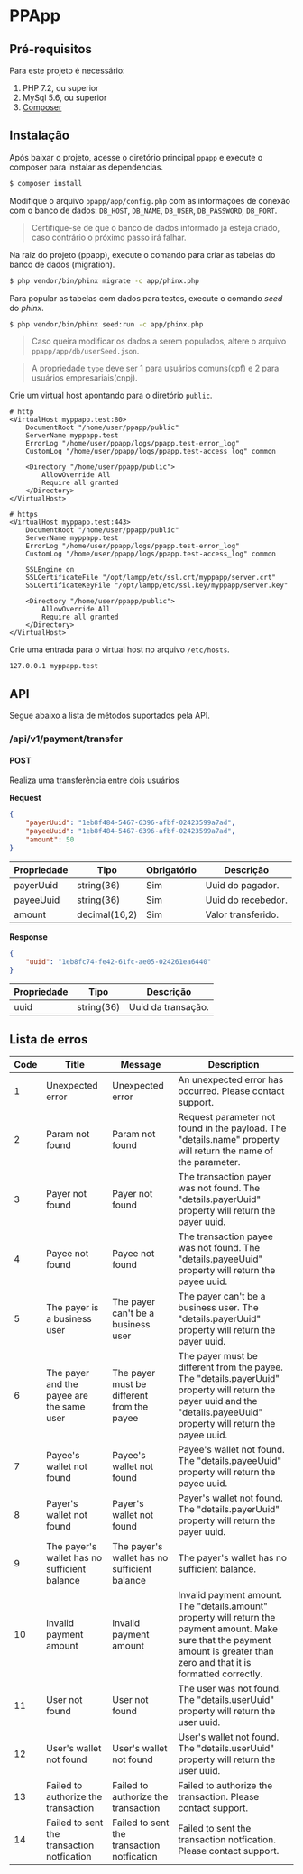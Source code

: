 # PPApp

## Pré-requisitos
Para este projeto é necessário:
1. PHP 7.2, ou superior
2. MySql 5.6, ou superior
3. [Composer](https://getcomposer.org/download/)

## Instalação
Após baixar o projeto, acesse o diretório principal `ppapp` e execute o composer para instalar as dependencias.

```bash
$ composer install
```

Modifique o arquivo `ppapp/app/config.php` com as informações de conexão com o banco de dados: `DB_HOST`, `DB_NAME`, `DB_USER`, `DB_PASSWORD`, `DB_PORT`.

> Certifique-se de que o banco de dados informado já esteja criado, caso contrário o próximo passo irá falhar.

Na raiz do projeto (ppapp), execute o comando para criar as tabelas do banco de dados (migration).

```bash
$ php vendor/bin/phinx migrate -c app/phinx.php
```

Para popular as tabelas com dados para testes, execute o comando *seed* do *phinx*.

```bash
$ php vendor/bin/phinx seed:run -c app/phinx.php
```

> Caso queira modificar os dados a serem populados, altere o arquivo `ppapp/app/db/userSeed.json`.

> A propriedade `type` deve ser 1 para usuários comuns(cpf) e 2 para usuários empresariais(cnpj).

Crie um virtual host apontando para o diretório `public`.
```
# http
<VirtualHost myppapp.test:80>
    DocumentRoot "/home/user/ppapp/public"
    ServerName myppapp.test
    ErrorLog "/home/user/ppapp/logs/ppapp.test-error_log"
    CustomLog "/home/user/ppapp/logs/ppapp.test-access_log" common

    <Directory "/home/user/ppapp/public">
        AllowOverride All
        Require all granted
    </Directory>
</VirtualHost>

# https
<VirtualHost myppapp.test:443>
    DocumentRoot "/home/user/ppapp/public"
    ServerName myppapp.test
    ErrorLog "/home/user/ppapp/logs/ppapp.test-error_log"
    CustomLog "/home/user/ppapp/logs/ppapp.test-access_log" common

    SSLEngine on
    SSLCertificateFile "/opt/lampp/etc/ssl.crt/myppapp/server.crt"
    SSLCertificateKeyFile "/opt/lampp/etc/ssl.key/myppapp/server.key"

    <Directory "/home/user/ppapp/public">
        AllowOverride All
        Require all granted
    </Directory>
</VirtualHost>
```

Crie uma entrada para o virtual host no arquivo `/etc/hosts`.
```
127.0.0.1 myppapp.test
```

## API

Segue abaixo a lista de métodos suportados pela API.

### /api/v1/payment/transfer
#### POST
Realiza uma transferência entre dois usuários

**Request**
```json
{
    "payerUuid": "1eb8f484-5467-6396-afbf-02423599a7ad",
    "payeeUuid": "1eb8f484-5467-6396-afbf-02423599a7ad",
    "amount": 50
}
```

| Propriedade | Tipo          | Obrigatório | Descrição          |
|-------------|---------------|-------------|--------------------|
| payerUuid   | string(36)    | Sim         | Uuid do pagador.   |
| payeeUuid   | string(36)    | Sim         | Uuid do recebedor. |
| amount      | decimal(16,2) | Sim         | Valor transferido. |

**Response**
```json
{
    "uuid": "1eb8fc74-fe42-61fc-ae05-024261ea6440"
}
```

| Propriedade | Tipo       | Descrição          |
|-------------|------------|--------------------|
| uuid        | string(36) | Uuid da transação. |

## Lista de erros

| Code | Title                                        | Message                                      | Description                                                                                                                                                                      |
|------|----------------------------------------------|----------------------------------------------|----------------------------------------------------------------------------------------------------------------------------------------------------------------------------------|
| 1    | Unexpected error                             | Unexpected error                             | An unexpected error has occurred. Please contact support.                                                                                                                        |
| 2    | Param not found                              | Param not found                              | Request parameter not found in the payload. The "details.name" property will return the name of the parameter.                                                                   |
| 3    | Payer not found                              | Payer not found                              | The transaction payer was not found. The "details.payerUuid" property will return the payer uuid.                                                                                |
| 4    | Payee not found                              | Payee not found                              | The transaction payee was not found. The "details.payeeUuid" property will return the payee uuid.                                                                                |
| 5    | The payer is a business user                 | The payer can't be a business user           | The payer can't be a business user. The "details.payerUuid" property will return the payer uuid.                                                                                 |
| 6    | The payer and the payee are the same user    | The payer must be different from the payee   | The payer must be different from the payee. The "details.payerUuid" property will return the payer uuid and the "details.payeeUuid" property will return the payee uuid.         |
| 7    | Payee's wallet not found                     | Payee's wallet not found                     | Payee's wallet not found. The "details.payeeUuid" property will return the payee uuid.                                                                                           |
| 8    | Payer's wallet not found                     | Payer's wallet not found                     | Payer's wallet not found. The "details.payerUuid" property will return the payer uuid.                                                                                           |
| 9    | The payer's wallet has no sufficient balance | The payer's wallet has no sufficient balance | The payer's wallet has no sufficient balance.                                                                                                                                    |
| 10   | Invalid payment amount                       | Invalid payment amount                       | Invalid payment amount. The "details.amount" property will return the payment amount. Make sure that the payment amount is greater than zero and that it is formatted correctly. |
| 11   | User not found                               | User not found                               | The user was not found. The "details.userUuid" property will return the user uuid.                                                                                               |
| 12   | User's wallet not found                      | User's wallet not found                      | User's wallet not found. The "details.userUuid" property will return the user uuid.                                                                                              |
| 13   | Failed to authorize the transaction          | Failed to authorize the transaction          | Failed to authorize the transaction. Please contact support.                                                                                                                     |
| 14   | Failed to sent the transaction notfication   | Failed to sent the transaction notfication   | Failed to sent the transaction notfication. Please contact support.                                                                                                              |
